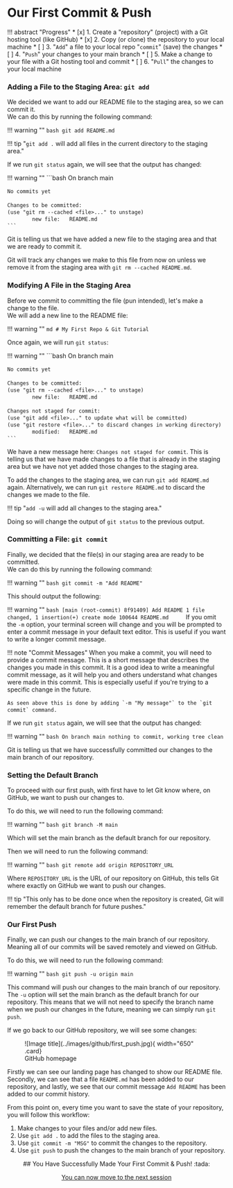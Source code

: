 # Our First Commit & Push

!!! abstract "Progress"
    * [x] 1. Create a "repository" (project) with a Git hosting tool (like GitHub)
    * [x] 2. Copy (or clone) the repository to your local machine
    * [ ] 3. "`Add`" a file to your local repo "`commit`" (save) the changes
    * [ ] 4. "`Push`" your changes to your main branch
    * [ ] 5. Make a change to your file with a Git hosting tool and commit
    * [ ] 6. "`Pull`" the changes to your local machine


### Adding a File to the Staging Area: `git add`

We decided we want to add our README file to the staging area, so we can commit it. <br>
We can do this by running the following command:

!!! warning ""
    ```bash
    git add README.md
    ```

!!! tip "`git add .` will add all files in the current directory to the staging area."

If we run `git status` again, we will see that the output has changed:

!!! warning ""
    ```bash
    On branch main

    No commits yet

    Changes to be committed:
    (use "git rm --cached <file>..." to unstage)
            new file:   README.md
    ```

Git is telling us that we have added a new file to the staging area and that we are ready to commit it.

Git will track any changes we make to this file from now on unless we remove it from the staging area with `git rm --cached README.md`.

### Modifying A File in the Staging Area

Before we commit to committing the file (pun intended), let's make a change to the file. <br>
We will add a new line to the README file:

!!! warning ""
    ```md
    # My First Repo & Git Tutorial
    ```

Once again, we will run `git status`:

!!! warning ""
    ```bash
    On branch main

    No commits yet

    Changes to be committed:
    (use "git rm --cached <file>..." to unstage)
            new file:   README.md

    Changes not staged for commit:
    (use "git add <file>..." to update what will be committed)
    (use "git restore <file>..." to discard changes in working directory)
            modified:   README.md
    ```
 
 We have a new message here: `Changes not staged for commit`. This is telling us that we have made changes to a file that is already in the staging area but we have not yet added those changes to the staging area.

To add the changes to the staging area, we can run `git add README.md` again. Alternatively, we can run `git restore README.md` to discard the changes we made to the file.

!!! tip "`add -u` will add all changes to the staging area."

Doing so will change the output of `git status` to the previous output.

### Committing a File: `git commit`

Finally, we decided that the file(s) in our staging area are ready to be committed. <br>
We can do this by running the following command:

!!! warning ""
    ```bash
    git commit -m "Add README"
    ```

This should output the following:

!!! warning ""
    ```bash
    [main (root-commit) 8f91409] Add README
     1 file changed, 1 insertion(+)
     create mode 100644 README.md    
    ```
If you omit the `-m` option, your terminal screen will change and you will be prompted to enter a commit message in your default text editor. This is useful if you want to write a longer commit message.

!!! note "Commit Messages"
    When you make a commit, you will need to provide a commit message. This is a short message that describes the changes you made in this commit. It is a good idea to write a meaningful commit message, as it will help you and others understand what changes were made in this commit. This is especially useful if you're trying to a specific change in the future.

    As seen above this is done by adding `-m "My message"` to the `git commit` command.

If we run `git status` again, we will see that the output has changed:

!!! warning ""
    ```bash
    On branch main
    nothing to commit, working tree clean
    ```

Git is telling us that we have successfully committed our changes to the main branch of our repository.

### Setting the Default Branch

To proceed with our first push, with first have to let Git know where, on GitHub, we want to push our changes to.

To do this, we will need to run the following command:

!!! warning ""
    ```bash
    git branch -M main
    ```

Which will set the main branch as the default branch for our repository.

Then we will need to run the following command:

!!! warning ""
    ```bash
    git remote add origin REPOSITORY_URL
    ```

Where `REPOSITORY_URL` is the URL of our repository on GitHub, this tells Git where exactly on GitHub we want to push our changes.

!!! tip "This only has to be done once when the repository is created, Git will remember the default branch for future pushes."

### Our First Push

Finally, we can push our changes to the main branch of our repository. Meaning all of our commits will be saved remotely and viewed on GitHub.

To do this, we will need to run the following command:

!!! warning ""
    ```bash
    git push -u origin main
    ```

This command will push our changes to the main branch of our repository. The `-u` option will set the main branch as the default branch for our repository. This means that we will not need to specify the branch name when we push our changes in the future, meaning we can simply run `git push`.

If we go back to our GitHub repository, we will see some changes:

<figure markdown>
![Image title](../images/github/first_push.jpg){ width="650" .card}
<figcaption>GitHub homepage</figcaption>
</figure>

Firstly we can see our landing page has changed to show our README file. Secondly, we can see that a file `README.md` has been added to our repository, and lastly, we see that our commit message `Add README` has been added to our commit history.

From this point on, every time you want to save the state of your repository, you will follow this workflow:

1. Make changes to your files and/or add new files.
2. Use `git add .` to add the files to the staging area.
3. Use `git commit -m "MSG"` to commit the changes to the repository.
4. Use `git push` to push the changes to the main branch of your repository.

<center>
## You Have Successfully Made Your First Commit & Push! :tada:

[You can now move to the next session](stage_6.md)
</center>